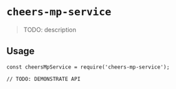 # `cheers-mp-service`

> TODO: description

## Usage

```
const cheersMpService = require('cheers-mp-service');

// TODO: DEMONSTRATE API
```
